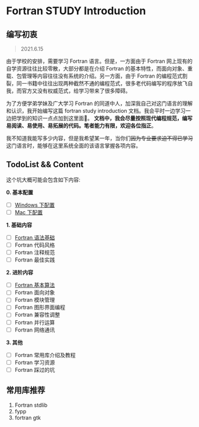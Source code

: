 <!-- Use control + shift + M to open markdown preview-->

# Fortran STUDY Introduction

## 编写初衷
> 2021.6.15

由于学校的安排，需要学习 Fortran 语言。但是，一方面由于 Fortran 网上现有的自学资源往往比较零散，大部分都是在介绍 Fortran 的基本特性，而面向对象、重载、包管理等内容往往没有系统的介绍。另一方面，由于 Fortran 的编程范式割裂，同一书籍中往往出现两种截然不通的编程范式，很多老代码编写的程序放飞自我，而官方又没有权威范式，给学习带来了很多障碍。

为了方便学弟学妹及广大学习 Fortran 的同道中人，加深我自己对这门语言的理解和认识，我开始编写这篇 fortran study introduction 文档。我会平时一边学习一边把学到的知识一点点加到这里面。
**文档中，我会尽量按照现代编程规范，编写易阅读、易使用、易拓展的代码。笔者能力有限，欢迎各位指正**。

我不知道我能写多少内容，但是我希望某一年，当你们~~因为专业要求迫不得已学习~~这门语言时，能够在这里系统全面的该语言掌握各项内容。


## TodoList && Content
这个坑大概可能会包含如下内容:

**0. 基本配置**

- [ ] [Windows 下配置](/docs/install/windows.md)
- [ ] [Mac 下配置](/docs/install/mac.md)

**1. 基础内容**
- [ ] [Fortran 语法基础](/docs/language_basic/index.md)
- [ ] Fortran 代码风格
- [ ] Fortran 注释规范
- [ ] Fortran 最佳实践

**2. 进阶内容**
- [ ] [Fortran 基本算法](/docs/algorithms/index.md)
- [ ] Fortran 面向对象
- [ ] Fortran 模块管理
- [ ] Fortran 图形界面编程
- [ ] Fortran 兼容性调整
- [ ] Fortran 并行运算
- [ ] Fortran 网络通讯

**3. 其他**
- [ ] Fortran 常用库介绍及教程
- [ ] Fortran 学习资源
- [ ] Fortran 踩过的坑

## 常用库推荐
1. Fortran stdlib
2. fypp
3. fortran gtk
